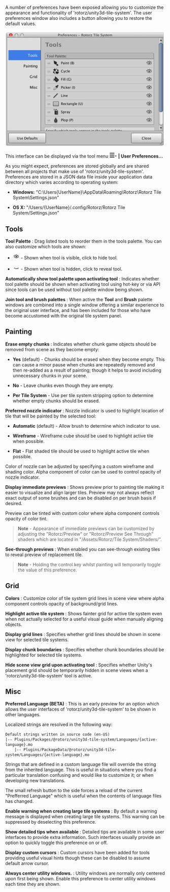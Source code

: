 A number of preferences have been exposed allowing you to customize the appearance and
functionality of 'rotorz/unity3d-tile-system'. The user preferences window also includes a
button allowing you to restore the default values.

![User preferences.](../img/ui/user-preferences.png)

This interface can be displayed via the tool menu **![tool menu](../img/menu-button.png) |
User Preferences...**

As you might expect, preferences are stored globally and are shared between all projects
that make use of 'rotorz/unity3d-tile-system'. Preferences are stored in a JSON data file
inside your application data directory which varies according to operating system:

- **Windows:** "C:\Users\{UserName}\AppData\Roaming\Rotorz\Rotorz Tile System\Settings.json"

- **OS X:** "/Users/{UserName}/.config/Rotorz/Rotorz Tile System/Settings.json"



## Tools

**Tool Palette**
: Drag listed tools to reorder them in the tools palette. You can also customize which
  tools are shown:

  - ![Visible Icon](../img/ui/shown.png) - Shown when tool is visible, click to hide tool.

  - ![Hidden Icon](../img/ui/hidden.png) - Shown when tool is hidden, click to reveal tool.

**Automatically show tool palette upon activating tool**
: Indicates whether tool palette should be shown when activating tool using hot-key or via
  API since tools can be used without tool palette window being shown.

**Join tool and brush palettes**
: When active the **Tool** and **Brush** palette windows are combined into a single window
  offering a similar experience to the original user interface, and has been included for
  those who have become accustomed with the original tile system panel.



## Painting

**Erase empty chunks**
: Indicates whether chunk game objects should be removed from scene as they become empty:
  
  - **Yes** (default) - Chunks should be erased when they become empty. This can cause a
    minor pause when chunks are repeatedly removed and then re-added as a result of
	painting; though it helps to avoid including unnecessary chunks in your scene.

  - **No** - Leave chunks even though they are empty.
  
  - **Per Tile System** - Use per tile system stripping option to determine whether empty
    chunks should be erased.

**Preferred nozzle indicator**
: Nozzle indicator is used to highlight location of tile that will be painted by the
  selected tool:

  - **Automatic** (default) - Allow brush to determine which indicator to use.

  - **Wireframe** - Wireframe cube should be used to highlight active tile when possible.

  - **Flat** - Flat shaded tile should be used to highlight active tile when possible.

  Color of nozzle can be adjusted by specifying a custom wireframe and shading color.
  Alpha component of color can be used to control opacity of nozzle indicator.

**Display immediate previews**
: Shows preview prior to painting tile making it easier to visualize and align larger
  tiles. Preview may not always reflect exact output of some brushes and can be disabled
  on per brush basis if desired.

  Preview can be tinted with custom color where alpha component controls opacity of color
  tint.

  >
  > **Note** - Appearance of immediate previews can be customized by adjusting the
  > "Rotorz/Preview" or "Rotorz/Preview See Through" shaders which are located in
  > "/Assets/Rotorz/Tile System/Shaders/".
  >

**See-through previews**
: When enabled you can see-through existing tiles to reveal preview of replacement tile.

  >
  > **Note** - Holding the control key whilst painting will temporarily toggle the value
  > of this preference.
  >



## Grid

**Colors**
: Customize color of tile system grid lines in scene view where alpha component controls
  opacity of background/grid lines.

**Highlight active tile system**
: Shows fainter grid for active tile system even when not actually selected for a useful
  visual guide when manually aligning objects.

**Display grid lines**
: Specifies whether grid lines should be shown in scene view for selected tile systems.

**Display chunk boundaries**
: Specifies whether chunk boundaries should be highlighted for selected tile systems.

**Hide scene view grid upon activating tool**
: Specifies whether Unity's placement grid should be temporarily hidden in scene views
  when a 'rotorz/unity3d-tile-system' tool is active.



## Misc

**Preferred Language (BETA)**
: This is an early preview for an option which allows the user interfaces of
  'rotorz/unity3d-tile-system' to be shown in other languages.

  Localized strings are resolved in the following way:

  ```
  Default strings written in source code (en-US)
  |-- Plugins/Packages/@rotorz/unity3d-tile-system/Languages/{active-language}.mo
      |-- Plugins/PackageData/@rotorz/unity3d-tile-system/Languages/{active-language}.mo
  ```

  Strings that are defined in a custom language file will override the string from the
  inherited language. This is useful in situations where you find a particular translation
  confusing and would like to customize it; or when developing new translations.
  
  The small refresh button to the side forces a reload of the current "Prefferred Language"
  which is useful when the contents of language files has changed.

**Enable warning when creating large tile systems**
: By default a warning message is displayed when creating large tile systems. This warning
  can be suppressed by deselecting this preference.

**Show detailed tips when available**
: Detailed tips are available in some user interfaces to provide extra information. Such
  interfaces usually provide an option to quickly toggle this preference on or off.

**Display custom cursors**
: Custom cursors have been added for tools providing useful visual hints though these can
  be disabled to assume default arrow cursor.

**Always center utility windows.**
: Utility windows are normally only centered upon first being shown. Enable this preference
  to center utility windows each time they are shown.
